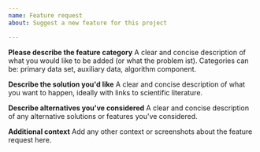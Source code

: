 ```yaml
---
name: Feature request
about: Suggest a new feature for this project

---
```


**Please describe the feature category**
A clear and concise description of what you would like to be added (or what the problem ist). Categories can be: primary data set, auxiliary data, algorithm component. 

**Describe the solution you'd like**
A clear and concise description of what you want to happen, ideally with links to scientific literature. 

**Describe alternatives you've considered**
A clear and concise description of any alternative solutions or features you've considered.

**Additional context**
Add any other context or screenshots about the feature request here.
